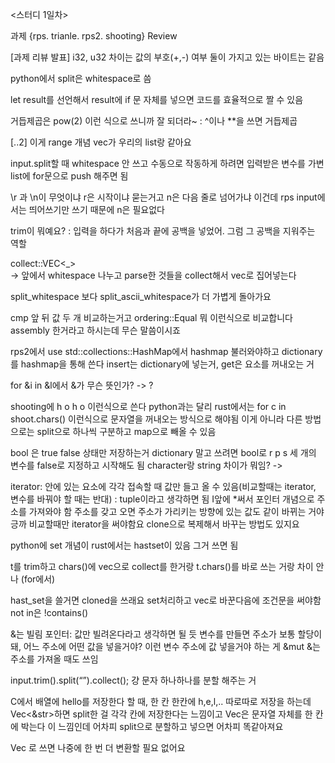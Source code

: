 <스터디 1일차>

과제 {rps. trianle. rps2. shooting} Review 

[과제 리뷰 발표]
i32, u32 차이는 값의 부호(+,-) 여부
둘이 가지고 있는 바이트는 같음

python에서 split은 whitespace로 씀

let result를 선언해서 result에 if 문 자체를 넣으면 코드를 효율적으로 짤 수 있음

거듭제곱은 pow(2) 이런 식으로 쓰니까 잘 되더라~ : ^이나 **을 쓰면 거듭제곱

[..2] 이게 range 개념
vec가 우리의 list랑 같아요

input.split할 때 whitespace 안 쓰고 수동으로 작동하게 하려면
입력받은 변수를 가변 list에 for문으로 push 해주면 됨

\r 과 \n이 무엇이냐
r은 시작이냐 묻는거고 n은 다음 줄로 넘어가냐 이건데
rps input에서는 띄어쓰기만 쓰기 때문에 n은 필요없다

trim이 뭐예요?
: 입력을 하다가 처음과 끝에 공백을 넣었어. 그럼 그 공백을 지워주는 역할

collect::VEC<_>  
-> 앞에서 whitespace 나누고 parse한 것들을 collect해서 vec로 집어넣는다

split_whitespace 보다 split_ascii_whitespace가 더 가볍게 돌아가요

cmp 앞 뒤 값 두 개 비교하는거고
ordering::Equal 뭐 이런식으로 비교합니다
assembly 한거라고 하시는데 무슨 말씀이시죠

rps2에서
use std::collections::HashMap에서 hashmap 불러와야하고
dictionary를 hashmap을 통해 쓴다
insert는 dictionary에 넣는거, get은 요소를 꺼내오는 거

for &i in &l에서 &가 무슨 뜻인가? -> ?

shooting에 h o h o 이런식으로 쓴다
python과는 달리 rust에서는
for c in shoot.chars() 이런식으로 문자열을 꺼내오는 방식으로 해야됨
이게 아니라 다른 방법으로는
split으로 하나씩 구분하고 map으로 빼올 수 있음

bool 은 true false 상태만 저장하는거
dictionary 말고 쓰려면 bool로 r p s 세 개의 변수를 false로 지정하고 시작해도 됨
character랑 string 차이가 뭐임? ->

iterator: 안에 있는 요소에 각각 접속할 때 값만 들고 올 수 있음(비교할때는 iterator, 변수를 바꿔야 할 때는 반대) : tuple이라고 생각하면 됨
I앞에 *써서 포인터 개념으로 주소를 가져와야 함
주소를 갖고 오면 주소가 가리키는 방향에 있는 값도 같이 바뀌는 거야
긍까 비교할때만 iterator을 써야함요
clone으로 복제해서 바꾸는 방법도 있지요

python에 set 개념이 rust에서는 hastset이 있음 그거 쓰면 됨

t를 trim하고 chars()에 vec으로 collect를 한거랑
t.chars()를 바로 쓰는 거랑 차이 안나 (for에서)

hast_set을 쓸거면 cloned을 쓰래요
set처리하고 vec로 바꾼다음에 조건문을 써야함
not in은 !contains()

&는 빌림 포인터: 값만 빌려온다라고 생각하면 될 듯
변수를 만들면 주소가 보통 할당이 돼, 어느 주소에 어떤 값을 넣을거야? 이런 변수 주소에 값 넣을거야 하는 게 &mut
&는 주소를 가져올 때도 쓰임

input.trim().split(“”).collect(); 
걍 문자 하나하나를 분할 해주는 거 

C에서 배열에 hello를 저장한다 할 때, 한 칸 한칸에 h,e,l,.. 따로따로 저장을 하는데
Vec<&str>하면 split한 걸 각각 칸에 저장한다는 느낌이고
Vec<String>은 문자열 자체를 한 칸에 박는다 이 느낌인데 
어차피 split으로 분할하고 넣으면 어차피 똑같아져요

Vec<char> 로 쓰면 나중에 한 번 더 변환할 필요 없어요
